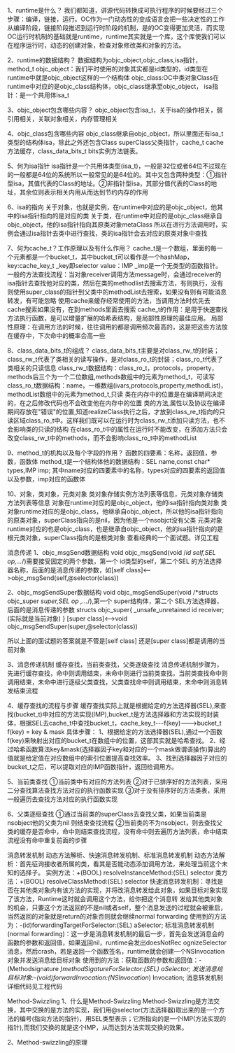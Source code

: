 1、runtime是什么？
 我们都知道，讲源代码转换成可执行程序的时候要经过三个步骤：编译，链接，运行。OC作为一门动态性的变成语言会把一些决定性的工作从编译阶段，链接阶段推迟到运行时阶段的机制，是的OC变得更加灵活，而实现OC运行时机制的基础就是runtime，runtime其实就是一个库，这个库使我们可以在程序运行时，动态的创建对象，检查对象修改类和对象的方法。

2、runtime的数据结构？
 数据结构为objc_object,objc_class,isa指针，method_t
 objc_object：我们平时使用的对象其实都是id类型的，id类型在runtime中就是objc_object这样的一个结构体
 objc_class:OC中类对象Class在runtime中对应的是objc_class结构体，objc_class继承至objc_object，
 isa指针：是一个共用体isa_t


3、objc_object包含哪些内容？
 objc_object包含isa_t，关于isa的操作相关，弱引用相关，关联对象相关，内存管理相关

4、objc_class包含哪些内容
 objc_class继承自objc_object，所以里面还有isa_t类型的结构体isa，除此之外还包含Class superClass父类指针，cache_t cache方法缓存，class_data_bits_t bits实例方法链表。

5、何为isa指针
 isa指针是一个共用体类型(isa_t)，一般是32位或者64位不过现在的一般都是64位的系统所以一般常见的是64位的。其中又包含两种类型：①指针型isa，其值代表的Class的地址。②非指针型isa，其部分值代表的Class的地址，其余位则表示相关内用从而达到节约内存的作用

6、isa的指向
 关于对象，也就是实例，在runtime中对应的是objc_object，他其中的isa指针指向的是对应的类
 关于类，在runtime中对应的是objc_class继承自objc_object，他的isa指针指向其原类对象metaClass
 所以在进行方法调用时，实例会通过isa指针去类中进行查找，类的isa指针会去对应的原类对象中查找

7、何为cache_t？工作原理以及有什么作用？
 cache_t是一个数组，里面的每一个元素都是一个bucket_t，其中bucket_t可以看作是一个hashMap，key:cache_key_t _key即selector value：IMP _imp是一个无类型的函数指针。
 一般的方法查找流程：当对象receiver调用方法message时，会通过receiver的isa指针去查找他对应的类，然后在类的methodlist去搜索方法，有则执行，没有则使用super_class的指针到父类中的methodList去搜索，如果没有则有可能消息转发，有可能忽略
 使用cache来缓存经常使用的方法，当调用方法时优先去cache搜索如果没有，在到methods里面去搜索
 cache_t的作用：是用于快速查找方法执行函数，是可以增量扩展的哈希表结构，是局部性原理的最佳应用。
 局部性原理：在调用方法的时候，往往调用的都是调用频次最高的，这是把这些方法放在缓存中，下次命中的概率会高一些

8、class_data_bits_t的组成？
 class_data_bits_t主要是对class_rw_t的封装；class_rw_t代表了类相关的读写操作，是对class_ro_t的封装；class_ro_t代表了类相关的只读信息
 class_rw_t数据结构：class_ro_t，protocols，property，methods后三个为一个二位数组,methods数组中的元素为method_t，可读写
 class_ro_t数据结构：name，一维数组(ivars,protocols,property,methodList)，methodList数组中的元素为method_t,只读
 类在内存中的位置是在编译期间决定的，在之后修改代码也不会改变他在内存中的位置
 类的方法,属性以及协议在编译期间存放在"错误"的位置,知道realizeClass执行之后，才放到class_re_t指向的只读区域class_ro_t中。这样我们既可以在运行时为class_rw_t添加只读方法，也不会影响类的只读的结构
 在class_ro_t中的属性在运行时不能改变，在添加方法只会改变class_rw_t中的methods，而不会影响class_ro_t中的methodList

9、method_t的机构以及每个字段的作用？
 函数的四要素：名称，返回值，参数，函数体
 method_t是一个结构体他的数据结构：SEL name,const char* types,IMP imp;
 其中name对应的四要素中的名称，types对应的四要素的返回值以及参数，imp对应的函数体

10、对象，类对象，元类对象
 类对象存储实例方法列表等信息，元类对象存储类方法列表等信息
 对象在runtime对应的是objc_object，他的isa指针指向类对象
 类对象runtime对应的是objc_class，他继承自objc_object，所以他的isa指针指向的原类对象，superClass指向的是nil，因为他是一个nsobjct没有父类
 元类对象runtime对应的也是objc_class，也是继承自objc_object，他的isa指针指向的是根元类对象，superClass指向的是根类对象
 查看经典的一个面试题。详见工程


消息传递
1、objc_msgSend数据结构
 void objc_msgSend(void /*id self,SEL op,...*/)需要接受固定的两个参数，第一个 id类型的self，第二个SEL 的方法选择器名称，后面的是消息传递的参数，如[self class]<-->objc_msgSend(self,@selector(class))

2、objc_msgSendSuper数据结构
 void objc_msgSendSuper(void /*structs objc_super *super,SEL op ,...*/),第一个 super结构体，第二个 SEL方法选择器，后面的是消息传递的参数
 structs objc_super{
 	_unsafe_unretained id receiver;(实际就是当前对象)
 }
 [super class]<-->void objc_msgSendSuper(super,@selector(class))

 所以上面的面试题的答案就是不管是[self class] 还是[super class]都是调用的当前对象

3、消息传递机制
 缓存查找，当前类查找，父类逐级查找
 消息传递机制步骤为，先进行缓存查找，命中则调用结束，未命中则进行当前类查找，当前类查找命中则调用结束，未命中进行逐级父类查找，父类查找命中则调用结束，未命中则消息转发结束流程

4、缓存查找的流程与步骤
 缓存查找实际上就是根据给定的方法选择器(SEL),来查找(bucket_t)中对应的方法实现(IMP),bucket_t是方法选择器和方法实现的封装体，根据SEL去cache_t中查找bucket_t，cache_key_t---f(key)--->bucket_t   f(key) = key & mask
 具体步骤：
 1、根据给定的方法选择器(SEL),通过一个函数f(key)来映射出对应的bucket_t在数组中的位置，这部其实就是哈希查找。
 2、经过哈希函数算法key&mask(选择器因子key和对应的一个mask做谓语操作)算出的值就是给定值在对应数组中的索引位置提高查找效率。
 3、找到选择器因子对应的bucket_t之后，可以提取对应的IMP函数指针，返回给调用方。

5、当前类查找
 ①当前类中有对应的方法列表
 ②对于已排序好的方法列表，采用二分查找算法查找方法对应的执行函数实现
 ③对于没有排序好的方法类表，采用一般遍历去查找方法对应的执行函数实现

6、父类逐级查找
 ①通过当前类的superClass去查找父类，如果当前类是nsobject他的父类为nil 则结束查找流程
 ②当前类的不为nsobject，则去查找父类的缓存是否命中，命中则结束查找流程，没有命中则去遍历方法列表，命中结束流程没有命中重复前面的步骤


消息转发机制
 动态方法解析、快速消息转发机制、标准消息转发机制
 动态方法解析：首先征询接收者所属的类，看其是否能动态添加调用方法，来处理当前这个未知的选择子。
 			实例方法：+(BOOL) resolveInstanceMethod:(SEL) selector
 			类方法：+(BOOL) resolveClassMethod:(SEL) selector
 快速消息转发机制：寻找是否在其他类对象内有该方法的实现，并将改消息转发给此对象，如果目标对象实现了该方法，Runtime这时就会调用这个方法，给你把这个消息转			      发给其他类对象的机会，只要这个方法返回的不是nil或者self，整个消息发送的过程就会被重启，
 			  当然返回的对象就是return的对象否则就会继续normal forwarding
 			  使用到的方法为：-(id)forwardingTargetForSelector:(SEL) aSelector;
 标准消息转发机制(normal forwarding)：这一步是消息转发机制的最后一步，首先会发送消息会的函数的参数和返回值，如果返回nil，runtime会发出doesNotRec				ognizeSelector消息，然后crash，若是返回一个函数签名，runtime就会创建一个NSInvocation对象并发送消息给目标对象
 			 使用到的方法：获取函数的参数和返回值：-(Methodsignature *)methodSigatureForSelector:(SEL) aSelector;
 			 			发送消息给目标对象:-(void)forwardInvocation:(NSInvocation*) Invocation;
消息转发机制详细代码见工程代码



Method-Swizzling
1、什么是Method-Swizzling
 Method-Swizzling是方法交换，其中交换的是方法的实现，我们用@selector(方法选择器)取出来的是一个方法的编号(指向方法的指针)，用SEL类型表示；它所指向的是一个IMP(方法实现的指针),而我们交换的就是这个IMP，从而达到方法实现交换的效果。

2、Method-swizzling的原理
 

 

 



